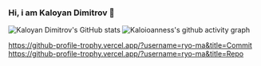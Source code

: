 ### Hi, i am Kaloyan Dimitrov 👋

![Kaloyan Dimitrov's GitHub stats](https://github-readme-stats.vercel.app/api?username=Kaloioanness&theme=dracula&show_icons=true)  ![Kaloioanness's github activity graph](https://github-readme-activity-graph.vercel.app/graph?username=Kaloioanness&theme=dracula)

https://github-profile-trophy.vercel.app/?username=ryo-ma&title=Commit https://github-profile-trophy.vercel.app/?username=ryo-ma&title=Repo


